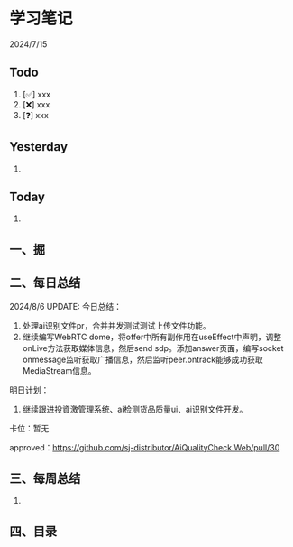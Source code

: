 # 学习笔记

2024/7/15



## Todo

1. [✅] xxx
2. [❌] xxx
3. [❓] xxx



## Yesterday

1. 




## Today

1. 



## 一、掘





## 二、每日总结

2024/8/6 UPDATE: 今日总结：

1. 处理ai识别文件pr，合并并发测试测试上传文件功能。
2. 继续编写WebRTC dome，将offer中所有副作用在useEffect中声明，调整onLive方法获取媒体信息，然后send sdp。添加answer页面，编写socket onmessage监听获取广播信息，然后监听peer.ontrack能够成功获取MediaStream信息。

明日计划：

1. 继续跟进投資激管理系统、ai检测货品质量ui、ai识别文件开发。
   

卡位：暂无

approved：https://github.com/sj-distributor/AiQualityCheck.Web/pull/30



## 三、每周总结

1. 




## 四、目录

